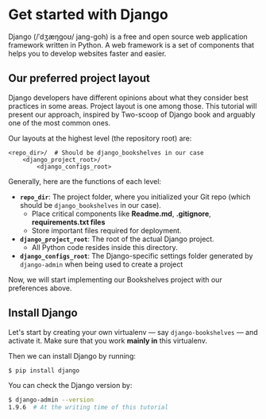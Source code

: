 # Get started with Django

Django (/ˈdʒæŋɡoʊ/ jang-goh) is a free and open source web application framework written in Python. A web framework is a set of components that helps you to develop websites faster and easier.

## Our preferred project layout

Django developers have different opinions about what they consider best practices in some areas. Project layout is one among those. This tutorial will present our approach, inspired by Two-scoop of Django book and arguably one of the most common ones.

Our layouts at the highest level (the repository root) are:

```
<repo_dir>/  # Should be django_bookshelves in our case
    <django_project_root>/
        <django_configs_root>
```

Generally, here are the functions of each level:

* **`repo_dir`**: The project folder, where you initialized your Git repo (which should be `django_bookshelves` in our case).
  * Place critical components like **Readme.md**, **.gitignore**, **requirements.txt files**
  * Store important files required for deployment.
* **`django_project_root`**: The root of the actual Django project.
  * All Python code resides inside this directory. 
* **`django_configs_root`**: The Django-specific settings folder generated by `django-admin` when being used to create a project

Now, we will start implementing our Bookshelves project with our preferences above.

## Install Django

Let's start by creating your own virtualenv — say `django-bookshelves` — and activate it. Make sure that you work **mainly in** this virtualenv.

Then we can install Django by running:

```sh
$ pip install django
```

You can check the Django version by:

```sh
$ django-admin --version
1.9.6  # At the writing time of this tutorial
```

